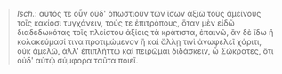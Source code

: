 

>  *Isch.*: αὐτός τε οὖν οὐδ' ὁπωστιοῦν τῶν ἴσων ἀξιῶ τοὺς ἀμείνους τοῖς κακίοσι τυγχάνειν, τούς τε ἐπιτρόπους, ὅταν μὲν εἰδῶ διαδεδωκότας τοῖς πλείστου ἀξίοις τὰ κράτιστα, ἐπαινῶ, ἂν δὲ ἴδω ἢ κολακεύμασί τινα προτιμώμενον ἢ καὶ ἄλλῃ τινὶ ἀνωφελεῖ χάριτι, οὐκ ἀμελῶ, ἀλλ' ἐπιπλήττω καὶ πειρῶμαι διδάσκειν, ὦ Σώκρατες, ὅτι οὐδ' αὑτῷ σύμφορα ταῦτα ποιεῖ.